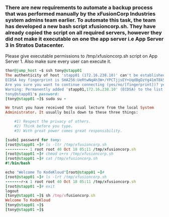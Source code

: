 ### There are new requirements to automate a backup process that was performed manually by the xFusionCorp Industries system admins team earlier. To automate this task, the team has developed a new bash script xfusioncorp.sh. They have already copied the script on all required servers, however they did not make it executable on one the app server i.e App Server 3 in Stratos Datacenter.



Please give executable permissions to /tmp/xfusioncorp.sh script on App Server 1. Also make sure every user can execute it.

```ruby
thor@jump_host ~$ ssh tony@stapp01
The authenticity of host 'stapp01 (172.16.238.10)' can't be established.
ECDSA key fingerprint is SHA256:UeRtwNqAh3W+/YPCTjjsEY+UqdBgDzYg41mT8k5zjmk.
Are you sure you want to continue connecting (yes/no/[fingerprint])? yes
Warning: Permanently added 'stapp01,172.16.238.10' (ECDSA) to the list of known hosts.
tony@stapp01's password: 
[tony@stapp01 ~]$ sudo su -

We trust you have received the usual lecture from the local System
Administrator. It usually boils down to these three things:

    #1) Respect the privacy of others.
    #2) Think before you type.
    #3) With great power comes great responsibility.

[sudo] password for tony: 
[root@stapp01 ~]# ls -ltr /tmp/xfusioncorp.sh
---------- 1 root root 40 Oct 18 05:11 /tmp/xfusioncorp.sh
[root@stapp01 ~]# chmod o+rx /tmp/xfusioncorp.sh
[root@stapp01 ~]# cat /tmp/xfusioncorp.sh
#!/bin/bash

echo "Welcome To KodeKloud"[root@stapp01 ~]# 
[root@stapp01 ~]# ls -lrt /tmp/xfusioncorp.sh
-------r-x 1 root root 40 Oct 18 05:11 /tmp/xfusioncorp.sh
[root@stapp01 ~]# exit
logout
[tony@stapp01 ~]$ sh /tmp/xfusioncorp.sh
Welcome To KodeKloud
[tony@stapp01 ~]$ 
[tony@stapp01 ~]$ 


```
